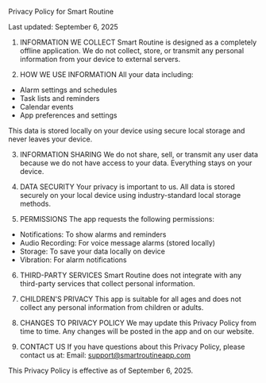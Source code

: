 Privacy Policy for Smart Routine

Last updated: September 6, 2025

1. INFORMATION WE COLLECT
   Smart Routine is designed as a completely offline application. We do not collect, store, or transmit any personal information from your device to external servers.

2. HOW WE USE INFORMATION
   All your data including:

- Alarm settings and schedules
- Task lists and reminders
- Calendar events
- App preferences and settings

This data is stored locally on your device using secure local storage and never leaves your device.

3. INFORMATION SHARING
   We do not share, sell, or transmit any user data because we do not have access to your data. Everything stays on your device.

4. DATA SECURITY
   Your privacy is important to us. All data is stored securely on your local device using industry-standard local storage methods.

5. PERMISSIONS
   The app requests the following permissions:

- Notifications: To show alarms and reminders
- Audio Recording: For voice message alarms (stored locally)
- Storage: To save your data locally on device
- Vibration: For alarm notifications

6. THIRD-PARTY SERVICES
   Smart Routine does not integrate with any third-party services that collect personal information.

7. CHILDREN'S PRIVACY
   This app is suitable for all ages and does not collect any personal information from children or adults.

8. CHANGES TO PRIVACY POLICY
   We may update this Privacy Policy from time to time. Any changes will be posted in the app and on our website.

9. CONTACT US
   If you have questions about this Privacy Policy, please contact us at:
   Email: support@smartroutineapp.com

This Privacy Policy is effective as of September 6, 2025.
